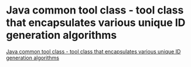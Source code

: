 # Java common tool class - tool class that encapsulates various unique ID generation algorithms
[Java common tool class - tool class that encapsulates various unique ID generation algorithms](https://aiwithcloud.com/2022/09/19/java_common_tool_class___tool_class_that_encapsulates_various_unique_id_generation_algorithms/)